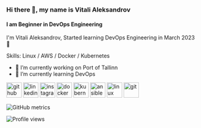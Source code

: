 ### Hi there 👋, my name is Vitali Aleksandrov
#### I am Beginner in DevOps Engineering
I'm Vitali Aleksandrov, Started learning DevOps Engineering in March 2023 🚀

Skills: Linux / AWS / Docker / Kubernetes

- 🔭 I’m currently working on Port of Tallinn 
- 🌱 I’m currently learning DevOps 


[<img src='https://cdn.jsdelivr.net/npm/simple-icons@3.0.1/icons/github.svg' alt='github' height='40'>](https://github.com/daisukebtw)  [<img src='https://cdn.jsdelivr.net/npm/simple-icons@3.0.1/icons/linkedin.svg' alt='linkedin' height='40'>](https://www.linkedin.com/in/daisukebtw/)  [<img src='https://cdn.jsdelivr.net/npm/simple-icons@3.0.1/icons/instagram.svg' alt='instagram' height='40'>](https://www.instagram.com/bezdarbtw/)  [<img src='https://cdn.jsdelivr.net/npm/simple-icons@3.0.1/icons/docker.svg' alt='docker' height='40'>](https://www.docker.com/company/newsroom/media-resources/)  [<img src='https://cdn.jsdelivr.net/npm/simple-icons@3.0.1/icons/kubernetes.svg' alt='kubernetes' height='40'>](https://uxwing.com/kubernetes-icon)  [<img src='https://cdn.jsdelivr.net/npm/simple-icons@3.0.1/icons/ansible.svg' alt='ansible' height='40'>](https://logos-download.com/10121-ansible-logo-download.html)  [<img src='https://cdn.jsdelivr.net/npm/simple-icons@3.0.1/icons/linux.svg' alt='linux' height='40'>](https://www.freepik.com/icon/linux-logo_25719)  [<img src='https://cdn.jsdelivr.net/npm/simple-icons@3.0.1/icons/git.svg' alt='git' height='40'>](https://www.google.com/imgres?imgurl=https%3A%2F%2Fgit-scm.com%2Fimages%2Flogos%2Fdownloads%2FGit-Icon-1788C.png&tbnid=jpq4xLgv36ZQ1M&vet=12ahUKEwiX5sfqqfL_AhXQqosKHet2CgwQMygBegUIARCyAQ..i&imgrefurl=https%3A%2F%2Fgit-scm.com%2Fdownloads%2Flogos&docid=zURF9QyvmP0d4M&w=383&h=383&q=git%20logo&ved=2ahUKEwiX5sfqqfL_AhXQqosKHet2CgwQMygBegUIARCyAQ)  

![GitHub metrics](https://metrics.lecoq.io/daisukebtw)  

![Profile views](https://gpvc.arturio.dev/daisukebtw)  
